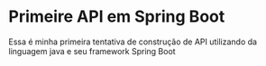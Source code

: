 # Primeire API em Spring Boot

 Essa é minha primeira tentativa de construção de API utilizando da linguagem java e seu framework Spring Boot
